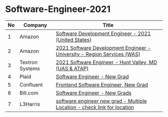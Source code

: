 # Software-Engineer-2021



|  No |Company   |Title   |
|---|---|---|
|   1|  Amazon | [Software Development Engineer - 2021 (United States)](https://www.amazon.jobs/en/jobs/1204412/software-development-engineer-2021-united-states) |
|   2|  Amazon | [2021 Software Development Engineer - University - Region Services (WAS)](https://www.amazon.jobs/en/jobs/1311037/2021-software-development-engineer-university-region-services-was) |
|   3|  Textron Systems | [2021 Software Engineer - Hunt Valley, MD (UAS & ATAP)](https://textron.taleo.net/careersection/textron/jobdetail.ftl?lang=en&job=284622&src=JB-10146)  |  
|   4|  Plaid | [Software Engineer - New Grad](https://plaid.com/job/?id=32597039-3497-4876-ad70-c23d95f55d32) |  
|   5|  Confluent | [Frontend Software Engineer, New Grad](https://ats.comparably.com/api/v1/lvr/confluent/34ddb77b-c9e5-4b14-b77e-7dd8b2885430) |  
|   6|  Bill.com | [Software Engineer - New Grads](https://jobs.lever.co/bill/4570992c-19aa-4aaf-a4ac-088ea86b6a82) |  
|   7|  L3Harris| [software engineer new grad - Multiple Location - check link for location](https://careers.l3harris.com/search-jobs/software%20engineer%20new%20grad/4832/1) |  
